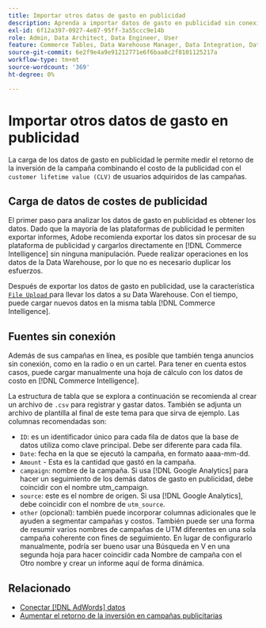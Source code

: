 ```yaml
---
title: Importar otros datos de gasto en publicidad
description: Aprenda a importar datos de gasto en publicidad sin conexión o de otro tipo en  [!DNL Commerce Intelligence].
exl-id: 6f12a397-0927-4e87-95ff-3a55ccc9e14b
role: Admin, Data Architect, Data Engineer, User
feature: Commerce Tables, Data Warehouse Manager, Data Integration, Data Import/Export
source-git-commit: 6e2f9e4a9e91212771e6f6baa8c2f8101125217a
workflow-type: tm+mt
source-wordcount: '369'
ht-degree: 0%

---
```


# Importar otros datos de gasto en publicidad

La carga de los datos de gasto en publicidad le permite medir el retorno de la inversión de la campaña combinando el costo de la publicidad con el `customer lifetime value (CLV)` de usuarios adquiridos de las campañas.

## Carga de datos de costes de publicidad

El primer paso para analizar los datos de gasto en publicidad es obtener los datos. Dado que la mayoría de las plataformas de publicidad le permiten exportar informes, Adobe recomienda exportar los datos sin procesar de su plataforma de publicidad y cargarlos directamente en [!DNL Commerce Intelligence] sin ninguna manipulación. Puede realizar operaciones en los datos de la Data Warehouse, por lo que no es necesario duplicar los esfuerzos.

Después de exportar los datos de gasto en publicidad, use la característica [`File Upload` ](../connecting-data/using-file-uploader.md) para llevar los datos a su Data Warehouse. Con el tiempo, puede cargar nuevos datos en la misma tabla [!DNL Commerce Intelligence].

## Fuentes sin conexión

Además de sus campañas en línea, es posible que también tenga anuncios sin conexión, como en la radio o en un cartel. Para tener en cuenta estos casos, puede cargar manualmente una hoja de cálculo con los datos de costo en [!DNL Commerce Intelligence].

La estructura de tabla que se explora a continuación se recomienda al crear un archivo de `.csv` para registrar y gastar datos. También se adjunta un archivo de plantilla al final de este tema para que sirva de ejemplo. Las columnas recomendadas son:

* `ID`: es un identificador único para cada fila de datos que la base de datos utiliza como clave principal. Debe ser diferente para cada fila.
* `Date`: fecha en la que se ejecutó la campaña, en formato aaaa-mm-dd.
* `Amount` - Esta es la cantidad que gastó en la campaña.
* `campaign`: nombre de la campaña. Si usa [!DNL Google Analytics] para hacer un seguimiento de los demás datos de gasto en publicidad, debe coincidir con el nombre utm\_campaign.
* `source`: este es el nombre de origen. Si usa [!DNL Google Analytics], debe coincidir con el nombre de `utm_source`.
* `other` (opcional): también puede incorporar columnas adicionales que le ayuden a segmentar campañas y costos. También puede ser una forma de resumir varios nombres de campañas de UTM diferentes en una sola campaña coherente con fines de seguimiento. En lugar de configurarlo manualmente, podría ser bueno usar una Búsqueda en V en una segunda hoja para hacer coincidir cada Nombre de campaña con el Otro nombre y crear un informe aquí de forma dinámica.

## Relacionado

* [Conectar  [!DNL AdWords] datos](../integrations/google-adwords.md)
* [Aumentar el retorno de la inversión en campañas publicitarias](../../analysis/roi-ad-camp.md)

